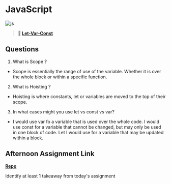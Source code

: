 # JavaScript

![js](https://bcw.blob.core.windows.net/public/img/courses/js.gif)

> **📖 [Let-Var-Const](https://codeworksacademy.com/fs-student-guide/resources/wk2/01-Let-Var-Const)**

## Questions

1. What is Scope ?

- Scope is essentially the range of use of the variable. Whether it is over the whole block or within a specific function.

2. What is Hoisting ?

- Hoisting is where constants, let or variables are moved to the top of their scope.

3. In what cases might you use let vs const vs var?

- I would use var fo a variable that is used over the whole code. I would use const for a variable that cannot be changed, but may only be used in one block of code. Let I would use for a variable that may be updated within a block.

## Afternoon Assignment Link

**[Repo](github.com/CoelAllen/scoreboard)**

Identify at least 1 takeaway from today's assignment
